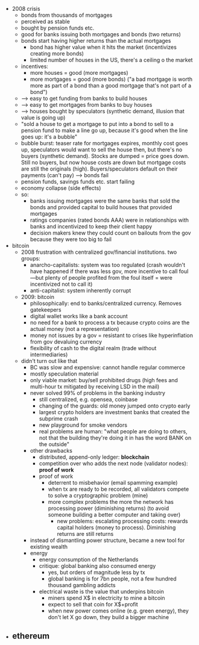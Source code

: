 - 2008 crisis
  - bonds from thousands of mortgages
  - perceived as stable
  - bought by pension funds etc.
  - good for banks issuing both mortgages and bonds (two returns)
  - bonds start having higher returns than the actual mortgages
    - bond has higher value when it hits the market (incentivizes creating more bonds)
    - limited number of houses in the US, there's a ceiling o the market
  - incentives:
    - more houses = good (more mortgages)
    - more mortgages = good (more bonds) ("a bad mortgage is worth more as part of a bond than a good mortgage that's not part of a bond")
  - --> easy to get funding from banks to build houses
  - --> easy to get mortgages from banks to buy houses
  - --> houses bought by speculators (synthetic demand, illusion that value is going up)
  - "sold a house to get a mortgage to put into a bond to sell to a pension fund to make a line go up, because it's good when the line goes up: it's a bubble"
  - bubble burst: teaser rate for mortgages expires, monthly cost goes up, speculators would want to sell the house then, but there's no buyers (synthetic demand). Stocks are dumped = price goes down. Still no buyers, but now house costs are down but mortgage costs are still the originals (high). Buyers/speculators default on their payments (can't pay) --> bonds fail
  - pension funds, savings funds etc. start failing
  - economy collapse (side effects)
  - so:
    - banks issuing mortgages were the same banks that sold the bonds and provided capital to build houses that provided mortgages
    - ratings companies (rated bonds AAA) were in relationships with banks and incentivized to keep their client happy
    - decision makers knew they could count on bailouts from the gov because they were too big to fail
- bitcoin
  - 2008 frustration with centralized gov/financial institutions. two groups:
    - anarcho-capitalists: system was too regulated (crash wouldn't have happened if there was less gov, more incentive to call foul—but plenty of people profited from the foul itself = were incentivized not to call it)
    - anti-capitalist: system inherently corrupt
  - 2009: bitcoin
    - philosophically: end to banks/centralized currency. Removes gatekeepers
    - digital wallet works like a bank account
    - no need for a bank to process a tx because crypto coins are the actual money (not a representation)
    - money not issues by a gov = resistant to crises like hyperinflation from gov devaluing currency
    - flexibility of cash to the digital realm (trade without intermediaries)
  - didn't turn out like that
    - BC was slow and expensive: cannot handle regular commerce
    - mostly speculation material
    - only viable market: buy/sell prohibited drugs (high fees and multi-hour tx mitigated by receiving LSD in the mail)
    - never solved 99% of problems in the banking industry
      - still centralized, e.g. opensea, coinbase
      - changing of the guards: old money jumped onto crypto early
      - largest crypto holders are investment banks that created the subprime crash
      - new playground for smoke vendors
      - real problems are human: "what people are doing to others, not that the building they're doing it in has the word BANK on the outside"
    - other drawbacks
      - distributed, append-only ledger: **blockchain**
      - competition over who adds the next node (validator nodes): **proof of work**
      - proof of work
        - deterrent to misbehavior (email spamming example)
        - when tx are ready to be recorded, all validators compete to solve a cryptographic problem (mine)
        - more complex problems the more the network has processing power (diminishing returns) (to avoid someone building a better computer and taking over)
          - new problems: escalating processing costs: rewards capital holders (money to process). Diminishing returns are still returns
    - instead of dismantling power structure, became a new tool for existing wealth
    - energy
      - energy consumption of the Netherlands
      - critique: global banking also consumed energy
        - yes, but orders of magnitude less by tx
        - global banking is for 7bn people, not a few hundred thousand gambling addicts
      - electrical waste is the value that underpins bitcoin
        - miners spend X$ in electricity to mine a bitcoin
        - expect to sell that coin for X$+profit
        - when new power comes online (e.g. green energy), they don't let X go down, they build a bigger machine
- ethereum
  -
